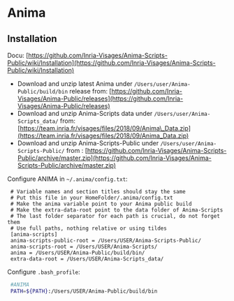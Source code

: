 # Anima

## Installation

Docu: [https://github.com/Inria-Visages/Anima-Scripts-Public/wiki/Installation](https://github.com/Inria-Visages/Anima-Scripts-Public/wiki/Installation)

* Download and unzip latest Anima under `/Users/user/Anima-Public/build/bin` release from: [https://github.com/Inria-Visages/Anima-Public/releases](https://github.com/Inria-Visages/Anima-Public/releases)
* Download and unzip Anima-Scripts data under `/Users/user/Anima-Scripts_data/` from: [https://team.inria.fr/visages/files/2018/09/Anima\_Data.zip](https://team.inria.fr/visages/files/2018/09/Anima_Data.zip)
* Download and unzip Anima-Scripts-Public under `/Users/user/Anima-Scripts-Public/` from : [https://github.com/Inria-Visages/Anima-Scripts-Public/archive/master.zip](https://github.com/Inria-Visages/Anima-Scripts-Public/archive/master.zip)

Configure ANIMA in `~/.anima/config.txt`:

```text
 # Variable names and section titles should stay the same
 # Put this file in your HomeFolder/.anima/config.txt
 # Make the anima variable point to your Anima public build
 # Make the extra-data-root point to the data folder of Anima-Scripts
 # The last folder separator for each path is crucial, do not forget them
 # Use full paths, nothing relative or using tildes
 [anima-scripts]
 anima-scripts-public-root = /Users/USER/Anima-Scripts-Public/
 anima-scripts-root = /Users/USER/Anima-Scripts/
 anima = /Users/USER/Anima-Public/build/bin/
 extra-data-root = /Users/USER/Anima-Scripts_data/
```

Configure `.bash_profile`:

```bash
 #ANIMA
 PATH=${PATH}:/Users/USER/Anima-Public/build/bin
```

